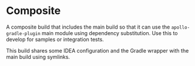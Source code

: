 # Composite

A composite build that includes the main build so that it can use the `apollo-gradle-plugin` main module using dependency substitution. Use this to develop for samples or integration tests.

This build shares some IDEA configuration and the Gradle wrapper with the main build using symlinks.
